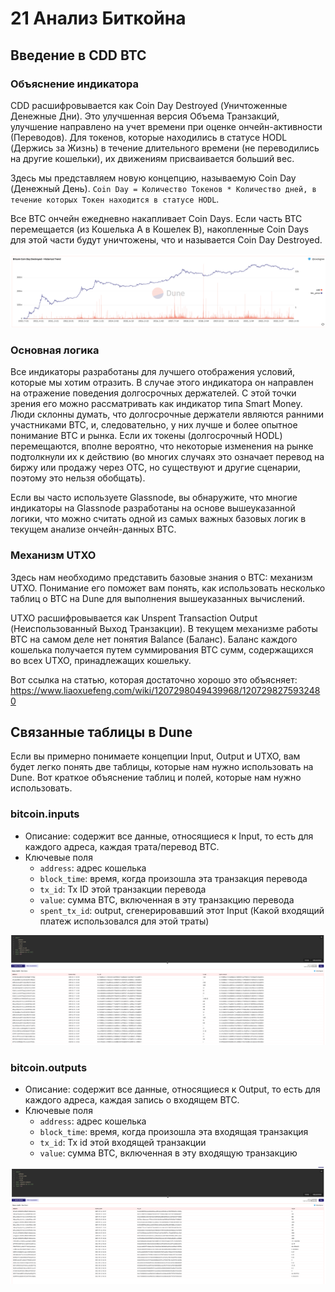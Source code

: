 # 21 Анализ Биткойна
## Введение в CDD BTC

### Объяснение индикатора

CDD расшифровывается как Coin Day Destroyed (Уничтоженные Денежные Дни). Это улучшенная версия Объема Транзакций, улучшение направлено на учет времени при оценке ончейн-активности (Переводов). Для токенов, которые находились в статусе HODL (Держись за Жизнь) в течение длительного времени (не переводились на другие кошельки), их движениям присваивается больший вес.

Здесь мы представляем новую концепцию, называемую Coin Day (Денежный День). `Coin Day = Количество Токенов * Количество дней, в течение которых Токен находится в статусе HODL`.

Все BTC ончейн ежедневно накапливает Coin Days. Если часть BTC перемещается (из Кошелька A в Кошелек B), накопленные Coin Days для этой части будут уничтожены, что и называется Coin Day Destroyed.

![](img/ch21_historical_trend.png)

### Основная логика

Все индикаторы разработаны для лучшего отображения условий, которые мы хотим отразить. В случае этого индикатора он направлен на отражение поведения долгосрочных держателей. С этой точки зрения его можно рассматривать как индикатор типа Smart Money. Люди склонны думать, что долгосрочные держатели являются ранними участниками BTC, и, следовательно, у них лучше и более опытное понимание BTC и рынка. Если их токены (долгосрочный HODL) перемещаются, вполне вероятно, что некоторые изменения на рынке подтолкнули их к действию (во многих случаях это означает перевод на биржу или продажу через OTC, но существуют и другие сценарии, поэтому это нельзя обобщать).

Если вы часто используете Glassnode, вы обнаружите, что многие индикаторы на Glassnode разработаны на основе вышеуказанной логики, что можно считать одной из самых важных базовых логик в текущем анализе ончейн-данных BTC.

### Механизм UTXO

Здесь нам необходимо представить базовые знания о BTC: механизм UTXO. Понимание его поможет вам понять, как использовать несколько таблиц о BTC на Dune для выполнения вышеуказанных вычислений.

UTXO расшифровывается как Unspent Transaction Output (Неиспользованный Выход Транзакции). В текущем механизме работы BTC на самом деле нет понятия Balance (Баланс). Баланс каждого кошелька получается путем суммирования BTC сумм, содержащихся во всех UTXO, принадлежащих кошельку.

Вот ссылка на статью, которая достаточно хорошо это объясняет: https://www.liaoxuefeng.com/wiki/1207298049439968/1207298275932480

## Связанные таблицы в Dune

Если вы примерно понимаете концепции Input, Output и UTXO, вам будет легко понять две таблицы, которые нам нужно использовать на Dune. Вот краткое объяснение таблиц и полей, которые нам нужно использовать.

### bitcoin.inputs

- Описание: содержит все данные, относящиеся к Input, то есть для каждого адреса, каждая трата/перевод BTC.
- Ключевые поля
  - `address`: адрес кошелька
  - `block_time`: время, когда произошла эта транзакция перевода
  - `tx_id`: Tx ID этой транзакции перевода
  - `value`: сумма BTC, включенная в эту транзакцию перевода
  - `spent_tx_id`: output, сгенерировавший этот Input (Какой входящий платеж использовался для этой траты)
    
![](img/ch21_input_info.png)       

### bitcoin.outputs

- Описание: содержит все данные, относящиеся к Output, то есть для каждого адреса, каждая запись о входящем BTC.
- Ключевые поля
  - `address`: адрес кошелька
  - `block_time`: время, когда произошла эта входящая транзакция
  - `tx_id`: Tx id этой входящей транзакции
  - `value`: сумма BTC, включенная в эту входящую транзакцию
  
![](img/ch21_output_info.png)
